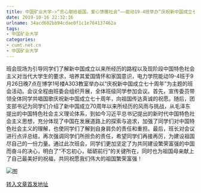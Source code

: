 ```yaml
---
title: 中国矿业大学->“忠心献给祖国，爱心馈赠社会“——能动19-4班举办“庆祝新中国成立七十周年”主题班会 | cumt.net.cn
date: 2019-10-16 22:32:16
urlname: 34acd682bb94cdae0f1c1e784137462a
tags: 
- 中国矿业大学
categories:
- cumt.net.cn
- 中国矿业大学
---
```

班会现场为引导同学们了解新中国成立以来所经历的路程以及现阶段中国特色社会主义对当代大学生的要求，培养其爱国情怀和家国意识，电力学院能动19-4班于9月26日晚7点在博学1号楼A303教室举办以“庆祝新中国成立七十周年”为主题的班会活动。会议全程由班委会组织开展，全体班级同学参加会议。首先，宣传委员带领全体同学共唱国歌庆祝新中国成立七十周年，向祖国传达真诚的祝愿。随后，团支部书记为同学们介绍了新中国成立70周年以来所经历的风雨与挑战，从毛泽东提出的中国特色社会主义理论体系，到如今习近平总书记提出的新时代中国特色社会主义思想，充分体现了中国在发展道路上的探索与追求，加强了同学们对中国特色社会主义的理解，也使同学们了解到自身肩负的责任和重担。最后，班长对会议进行点评总结，再次强调同学们所担负的责任，希望同学们再接再厉，为建设祖国尽自己的一份力量。通过此次班会，同学们更加坚定了为共同建设繁荣富强的中国而奋斗的决心，明白了“不忘初心，砥砺前行”的关键所在，同时也为祖国母亲献上了自己最美好的祝福，共同祝愿我们伟大的祖国繁荣富强！

![图](http://xwzx.cumt.edu.cn/_upload/article/images/bb/88/179ad1bc464e980de47b93744600/2cb2e571-216e-470e-9483-913ea153ce0e.jpg)

[转入文章首发地址](http://xwzx.cumt.edu.cn/4a/45/c523a543301/page.htm)
